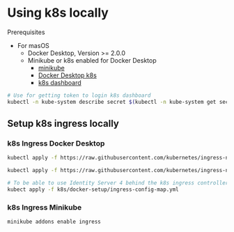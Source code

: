 # Using k8s locally

Prerequisites

- For masOS
  - Docker Desktop, Version >= 2.0.0
  - Minikube or k8s enabled for Docker Desktop
    - [minikube](https://minikube.sigs.k8s.io/docs/start/)
    - [Docker Desktop k8s](https://rominirani.com/tutorial-getting-started-with-kubernetes-with-docker-on-mac-7f58467203fd)
    - [k8s dashboard](https://github.com/kubernetes/dashboard)

```bash
# Use for getting token to login k8s dashboard
kubectl -n kube-system describe secret $(kubectl -n kube-system get secret | grep admin-user | awk '{print $1}')
```

## Setup k8s ingress locally

### k8s Ingress Docker Desktop

```bash
kubectl apply -f https://raw.githubusercontent.com/kubernetes/ingress-nginx/master/deploy/static/mandatory.yaml

kubectl apply -f https://raw.githubusercontent.com/kubernetes/ingress-nginx/master/deploy/static/provider/cloud-generic.yaml

# To be able to use Identity Server 4 behind the k8s ingress controller
kubect apply -f k8s/docker-setup/ingress-config-map.yml
```

### k8s Ingress Minikube

```bash
minikube addons enable ingress
```
